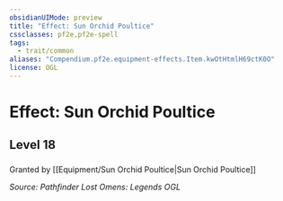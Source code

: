 ```yaml
---
obsidianUIMode: preview
title: "Effect: Sun Orchid Poultice"
cssclasses: pf2e,pf2e-spell
tags:
  - trait/common
aliases: "Compendium.pf2e.equipment-effects.Item.kwOtHtmlH69ctK0O"
license: OGL
---
```

# Effect: Sun Orchid Poultice
## Level 18
### 






Granted by [[Equipment/Sun Orchid Poultice|Sun Orchid Poultice]]

*Source: Pathfinder Lost Omens: Legends*
*OGL*
